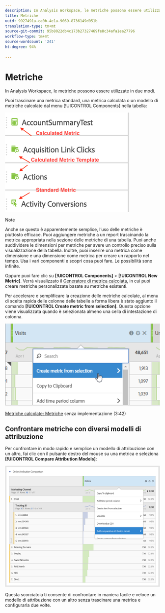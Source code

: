 ```yaml
---
description: In Analysis Workspace, le metriche possono essere utilizzate in due modi.
title: Metriche
uuid: 9927491a-ca0b-4e1a-9069-8736149d051b
translation-type: tm+mt
source-git-commit: 95b8022db4c173b27327469fe8c34afa1ea27796
workflow-type: tm+mt
source-wordcount: '241'
ht-degree: 94%

---
```



# Metriche

In Analysis Workspace, le metriche possono essere utilizzate in due modi.

Puoi trascinare una metrica standard, una metrica calcolata o un modello di metriche calcolate dal menu [!UICONTROL Components] nella tabella:

![](assets/metrics_icons.png)

>[!NOTE]
>
>Anche se questo è apparentemente semplice, l’uso delle metriche è piuttosto efficace. Puoi aggiungere metriche a un report trascinando la metrica appropriata nella sezione delle metriche di una tabella. Puoi anche suddividere le dimensioni per metriche per avere un controllo preciso sulla visualizzazione della tabella. Inoltre, puoi inserire una metrica come dimensione e una dimensione come metrica per creare un rapporto nel tempo. Usa i vari componenti e scopri cosa puoi fare. Le possibilità sono infinite.

Oppure puoi fare clic su **[!UICONTROL Components]** > **[!UICONTROL New Metric]**. Verrà visualizzato il [Generatore di metrica calcolata](/help/components/calc-metrics/calc-metr-overview.md), in cui puoi creare metriche personalizzate basate su metriche esistenti.

Per accelerare e semplificare la creazione delle metriche calcolate, al menu di scelta rapida delle colonne delle tabelle a forma libera è stato aggiunto il comando **[!UICONTROL Create metric from selection]**. Questa opzione viene visualizzata quando è selezionata almeno una cella di intestazione di colonna.

![](assets/calc_metrics.png)

[Metriche calcolate: Metriche](https://docs.adobe.com/content/help/en/analytics-learn/tutorials/components/calculated-metrics/calculated-metrics-implementationless-metrics.html)  senza implementazione (3:42)

## Confrontare metriche con diversi modelli di attribuzione

Per confrontare in modo rapido e semplice un modello di attribuzione con un altro, fai clic con il pulsante destro del mouse su una metrica e seleziona **[!UICONTROL Compare Attribution Models]**:

![Confrontare attribuzione](assets/compare-attribution.png)

Questa scorciatoia ti consente di confrontare in maniera facile e veloce un modello di attribuzione con un altro senza trascinare una metrica e configurarla due volte.
